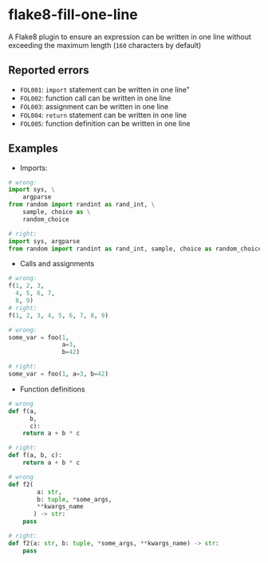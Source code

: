 # flake8-fill-one-line
A Flake8 plugin to ensure an expression can be written in one line without exceeding the maximum length (`160` characters by default)

## Reported errors

* `FOL001`: `import` statement can be written in one line"
* `FOL002`: function call can be written in one line
* `FOL003`: assignment can be written in one line
* `FOL004`: `return` statement can be written in one line
* `FOL005`: function definition can be written in one line

## Examples

* Imports:
```python
# wrong: 
import sys, \
    argparse
from random import randint as rand_int, \
    sample, choice as \
    random_choice

# right: 
import sys, argparse
from random import randint as rand_int, sample, choice as random_choice
```

* Calls and assignments
```python
# wrong:
f(1, 2, 3,
  4, 5, 6, 7,
  8, 9)
# right:
f(1, 2, 3, 4, 5, 6, 7, 8, 9)

# wrong:
some_var = foo(1,
               a=3,
               b=42)

# right:
some_var = foo(1, a=3, b=42)
```

* Function definitions
```python
# wrong
def f(a,
      b,
      c):
    return a + b * c

# right:
def f(a, b, c):
    return a + b * c

# wrong
def f2(
        a: str,
        b: tuple, *some_args,
        **kwargs_name
       ) -> str:
    pass

# right:
def f2(a: str, b: tuple, *some_args, **kwargs_name) -> str:
    pass
```
